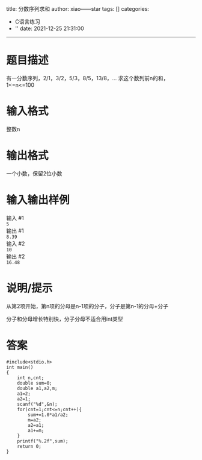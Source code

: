 title: 分数序列求和
author: xiao——star
tags: []
categories:
  - C语言练习
  - ''
date: 2021-12-25 21:31:00
---
# 题目描述
有一分数序列，2/1，3/2，5/3，8/5，13/8，... 求这个数列前n的和，1<=n<=100

# 输入格式
整数n

# 输出格式
一个小数，保留2位小数

# 输入输出样例
输入 #1  
`5`  
输出 #1  
`8.39`  
输入 #2   
`10`  
输出 #2  
`16.48`  
# 说明/提示
从第2项开始，第n项的分母是n-1项的分子，分子是第n-1的分母+分子

分子和分母增长特别快，分子分母不适合用int类型
# 答案
    #include<stdio.h>
    int main()
    {
        int n,cnt;
        double sum=0;
        double a1,a2,m;
        a1=2;
        a2=1;
        scanf("%d",&n);
        for(cnt=1;cnt<=n;cnt++){
            sum+=1.0*a1/a2;
            m=a2;
            a2=a1;
            a1+=m;
        }
        printf("%.2f",sum);
        return 0;
    }